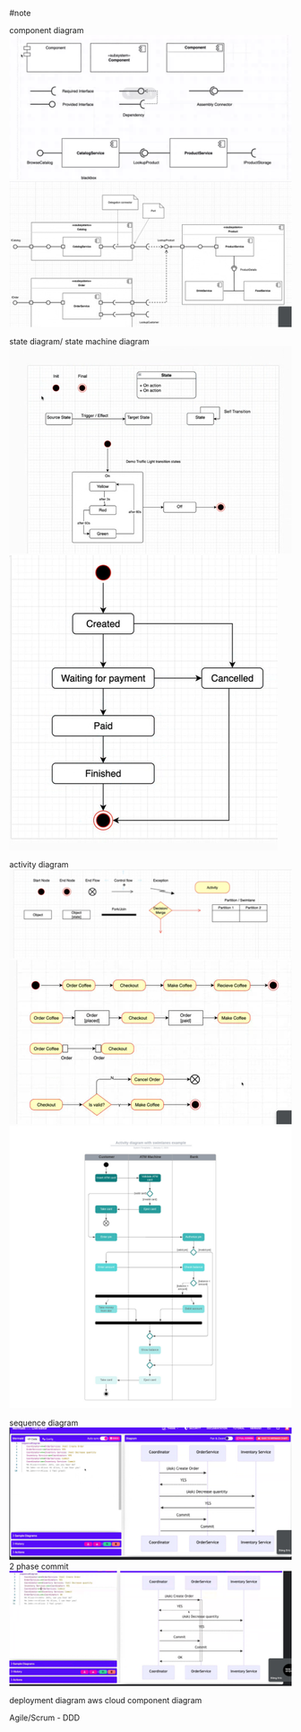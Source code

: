 #note

component diagram
![img_7.png](img_7.png)
![img_8.png](img_8.png)

state diagram/ state machine diagram
![img_9.png](img_9.png)
![img_10.png](img_10.png)

activity diagram
![img_11.png](img_11.png)
![img_12.png](img_12.png)
![state.jpg](state.jpg)

sequence diagram
![img_13.png](img_13.png)
2 phase commit
![img_14.png](img_14.png)

deployment diagram
    aws cloud component diagram 

Agile/Scrum - DDD
